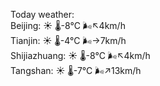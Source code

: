 Today weather:  
Beijing: ☀️ 🌡️-8°C 🌬️↖4km/h  
Tianjin: ☀️ 🌡️-4°C 🌬️→7km/h  
Shijiazhuang: ☀️ 🌡️-8°C 🌬️↖4km/h  
Tangshan: ☀️ 🌡️-7°C 🌬️↗13km/h  
